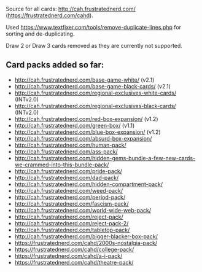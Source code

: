 Source for all cards: http://cah.frustratednerd.com/ (https://frustratednerd.com/cahd).

Used https://www.textfixer.com/tools/remove-duplicate-lines.php for sorting and de-duplicating.

Draw 2 or Draw 3 cards removed as they are currently not supported.

## Card packs added so far:

- http://cah.frustratednerd.com/base-game-white/ (v2.1)
- http://cah.frustratednerd.com/base-game-black-cards/ (v2.1)
- http://cah.frustratednerd.com/regional-exclusives-white-cards/ (INTv2.0)
- http://cah.frustratednerd.com/regional-exclusives-black-cards/ (INTv2.0)
- http://cah.frustratednerd.com/red-box-expansion/ (v1.2)
- http://cah.frustratednerd.com/green-box/ (v1.1)
- http://cah.frustratednerd.com/blue-box-expansion/ (v1.2)
- http://cah.frustratednerd.com/absurd-box-expansion/
- http://cah.frustratednerd.com/human-pack/
- http://cah.frustratednerd.com/ass-pack/
- http://cah.frustratednerd.com/hidden-gems-bundle-a-few-new-cards-we-crammed-into-this-bundle-pack/
- http://cah.frustratednerd.com/pride-pack/
- http://cah.frustratednerd.com/dad-pack/
- http://cah.frustratednerd.com/hidden-compartment-pack/
- http://cah.frustratednerd.com/weed-pack/
- http://cah.frustratednerd.com/period-pack/
- http://cah.frustratednerd.com/fascism-pack/
- http://cah.frustratednerd.com/world-wide-web-pack/
- http://cah.frustratednerd.com/reject-pack/
- http://cah.frustratednerd.com/reject-pack-2/
- http://cah.frustratednerd.com/tabletop-pack/
- http://cah.frustratednerd.com/bigger-blacker-box-pack/
- https://frustratednerd.com/cahd/2000s-nostalgia-pack/
- https://frustratednerd.com/cahd/college-pack/
- https://frustratednerd.com/cahd/a-i-pack/
- https://frustratednerd.com/cahd/theatre-pack/
